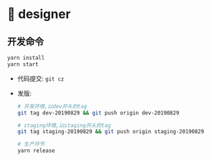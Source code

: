 #  designer

>

## 开发命令

```sh
yarn install
yarn start
```

- 代码提交: `git cz`
- 发版:

  ```sh
  # 开发环境,以dev开头的tag
  git tag dev-20190829 && git push origin dev-20190829

  # staging环境,以staging开头的tag
  git tag staging-20190829 && git push origin staging-20190829

  # 生产环节
  yarn release
  ```
